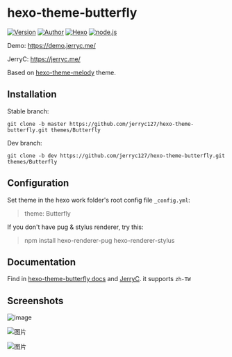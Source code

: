 # hexo-theme-butterfly

<a href="https://github.com/jerryc127/hexo-theme-butterfly/releases"><img alt="Version" src="https://img.shields.io/badge/release-2.2.5-blue"/></a>
<a href="https://jerryc.me"><img alt="Author" src="https://img.shields.io/badge/author-JerryC-blur"/></a>
<a href="https://hexo.io"><img alt="Hexo" src="https://img.shields.io/badge/hexo-4.0+-0e83c"/></a>
<a href="https://nodejs.org/"><img alt="node.js" src="https://img.shields.io/badge/node.js-8.0+-blur"/></a>

Demo:  https://demo.jerryc.me/

JerryC:  https://jerryc.me/

Based on [hexo-theme-melody](https://github.com/Molunerfinn/hexo-theme-melody) theme.

## Installation

Stable branch:

```
git clone -b master https://github.com/jerryc127/hexo-theme-butterfly.git themes/Butterfly
```

Dev branch:

```
git clone -b dev https://github.com/jerryc127/hexo-theme-butterfly.git themes/Butterfly
```

## Configuration

 Set theme in the hexo work folder's root config file `_config.yml`: 

> theme: Butterfly

 If you don't have pug & stylus renderer, try this: 

> npm install hexo-renderer-pug hexo-renderer-stylus

## Documentation

Find in [hexo-theme-butterfly docs](https://docs.jerryc.me) and [JerryC](https://jerryc.me/posts/21cfbf15). it supports `zh-TW`

## Screenshots

![image](https://user-images.githubusercontent.com/16351105/58887365-1272f780-8718-11e9-9329-3292c6ba20d4.png)

![图片](https://user-images.githubusercontent.com/16351105/58887457-3cc4b500-8718-11e9-9417-2bdea603c92e.png)

![图片](https://user-images.githubusercontent.com/16351105/69338594-7d03f980-0c9e-11ea-8b64-7f165e6508e2.png)